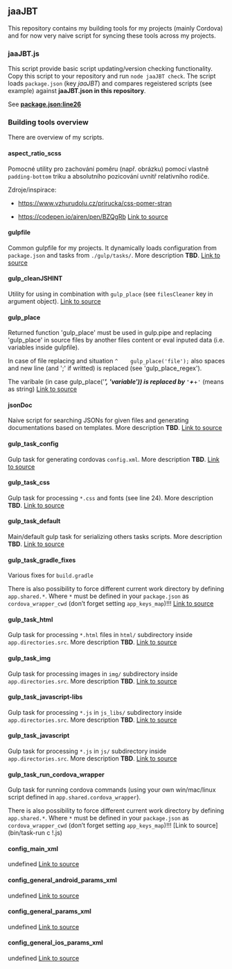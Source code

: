 ## jaaJBT
This repository contains my building tools for my projects (mainly Cordova) and for now very naive script for syncing these tools across my projects.
### jaaJBT.js
This script provide basic script updating/version checking functionality. Copy this script to your repository and run `node jaaJBT check`. The script loads `package.json` (key _jaaJBT_) and compares regeistered scripts (see example) against __jaaJBT.json in this repository__.

See **[package.json:line26](./package.json#L26)**

### Building tools overview
There are overview of my scripts.
#### aspect_ratio_scss
Pomocné utility pro zachování poměru (např. obrázku) pomocí vlastně `padding-bottom` triku a absolutního pozicování uvnitř relativního rodiče.

Zdroje/inspirace:

   - https://www.vzhurudolu.cz/prirucka/css-pomer-stran

   - https://codepen.io/airen/pen/BZQgRb
[Link to source](bin/aspect_ratio.scss)

#### gulpfile
Common gulpfile for my projects. It dynamically loads configuration from `package.json` and tasks from `./gulp/tasks/`. More description __TBD__.
[Link to source](bin/gulpfile.js)

#### gulp_cleanJSHINT
Utility for using in combination with `gulp_place` (see `filesCleaner` key in argument object).
[Link to source](bin/gulp_cleanJSHINT.js)

#### gulp_place
Returned function 'gulp_place' must be used in gulp.pipe and replacing 'gulp_place' in source files by another files content or eval inputed data (i.e. variables inside gulpfile).

In case of file replacing and situation `^    gulp_place('file');` also spaces and new line (and ';' if writted) is replaced (see 'gulp_place_regex').

The varibale (in case gulp_place('***', 'variable')) is replaced by `'`+***+`'` (means as string)
[Link to source](bin/gulp_place.js)

#### jsonDoc
Naive script for searching JSONs for given files and generating documentations based on templates. More description __TBD__.
[Link to source](bin/jsonDoc.js)

#### gulp_task_config
Gulp task for generating cordovas `config.xml`. More description __TBD__.
[Link to source](bin/task-config.js)

#### gulp_task_css
Gulp task for processing `*.css` and fonts (see line 24). More description __TBD__.
[Link to source](bin/task-css.js)

#### gulp_task_default
Main/default gulp task for serializing others tasks scripts. More description __TBD__.
[Link to source](bin/task-default.js)

#### gulp_task_gradle_fixes
Various fixes for `build.gradle`

There is also possibility to force different current work directory by defining `app.shared.*`. Where `*` must be defined in your `package.json` as `cordova_wrapper_cwd` (don’t forget setting `app_keys_map`)!!!
[Link to source](bin/task-gradle_fixes.js)

#### gulp_task_html
Gulp task for processing `*.html` files in `html/` subdirectory inside `app.directories.src`. More description __TBD__.
[Link to source](bin/task-html.js)

#### gulp_task_img
Gulp task for processing images in `img/` subdirectory inside `app.directories.src`. More description __TBD__.
[Link to source](bin/task-img.js)

#### gulp_task_javascript-libs
Gulp task for processing `*.js` in `js_libs/` subdirectory inside `app.directories.src`. More description __TBD__.
[Link to source](bin/task-javascript-libs.js)

#### gulp_task_javascript
Gulp task for processing `*.js` in `js/` subdirectory inside `app.directories.src`. More description __TBD__.
[Link to source](bin/task-javascript.js)

#### gulp_task_run_cordova_wrapper
Gulp task for running cordova commands (using your own win/mac/linux script defined in `app.shared.cordova_wrapper`).

There is also possibility to force different current work directory by defining `app.shared.*`. Where `*` must be defined in your `package.json` as `cordova_wrapper_cwd` (don’t forget setting `app_keys_map`)!!!
[Link to source](bin/task-run c !.js)

#### config_main_xml
undefined
[Link to source](bin/config/config.xml)

#### config_general_android_params_xml
undefined
[Link to source](bin/config/config_general/android_params.sub.xml)

#### config_general_params_xml
undefined
[Link to source](bin/config/config_general/global_params.sub.xml)

#### config_general_ios_params_xml
undefined
[Link to source](bin/config/config_general/ios_params.sub.xml)